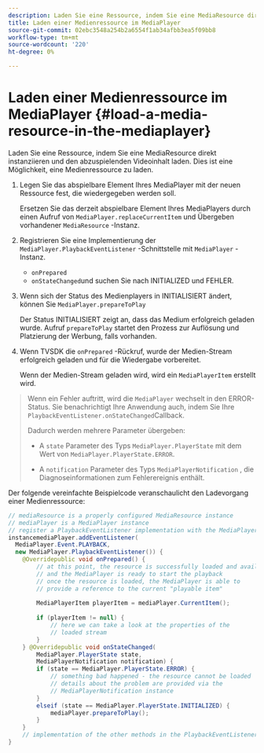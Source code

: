```yaml
---
description: Laden Sie eine Ressource, indem Sie eine MediaResource direkt instanziieren und den abzuspielenden Videoinhalt laden. Dies ist eine Möglichkeit, eine Medienressource zu laden.
title: Laden einer Medienressource im MediaPlayer
source-git-commit: 02ebc3548a254b2a6554f1ab34afbb3ea5f09bb8
workflow-type: tm+mt
source-wordcount: '220'
ht-degree: 0%

---
```


# Laden einer Medienressource im MediaPlayer {#load-a-media-resource-in-the-mediaplayer}

Laden Sie eine Ressource, indem Sie eine MediaResource direkt instanziieren und den abzuspielenden Videoinhalt laden. Dies ist eine Möglichkeit, eine Medienressource zu laden.

1. Legen Sie das abspielbare Element Ihres MediaPlayer mit der neuen Ressource fest, die wiedergegeben werden soll.

   Ersetzen Sie das derzeit abspielbare Element Ihres MediaPlayers durch einen Aufruf von `MediaPlayer.replaceCurrentItem` und Übergeben vorhandener `MediaResource` -Instanz.

1. Registrieren Sie eine Implementierung der `MediaPlayer.PlaybackEventListener` -Schnittstelle mit `MediaPlayer` -Instanz.

   * `onPrepared`
   * `onStateChanged`und suchen Sie nach INITIALIZED und FEHLER.

1. Wenn sich der Status des Medienplayers in INITIALISIERT ändert, können Sie `MediaPlayer.prepareToPlay`

   Der Status INITIALISIERT zeigt an, dass das Medium erfolgreich geladen wurde. Aufruf `prepareToPlay` startet den Prozess zur Auflösung und Platzierung der Werbung, falls vorhanden.

1. Wenn TVSDK die `onPrepared` -Rückruf, wurde der Medien-Stream erfolgreich geladen und für die Wiedergabe vorbereitet.

   Wenn der Medien-Stream geladen wird, wird ein `MediaPlayerItem` erstellt wird.

>Wenn ein Fehler auftritt, wird die `MediaPlayer` wechselt in den ERROR-Status. Sie benachrichtigt Ihre Anwendung auch, indem Sie Ihre `PlaybackEventListener.onStateChanged`Callback.
>
>Dadurch werden mehrere Parameter übergeben:
>* A `state` Parameter des Typs `MediaPlayer.PlayerState` mit dem Wert von `MediaPlayer.PlayerState.ERROR`.
>
>* A `notification` Parameter des Typs `MediaPlayerNotification` , die Diagnoseinformationen zum Fehlerereignis enthält.

Der folgende vereinfachte Beispielcode veranschaulicht den Ladevorgang einer Medienressource:

```java
// mediaResource is a properly configured MediaResource instance 
// mediaPlayer is a MediaPlayer instance 
// register a PlaybackEventListener implementation with the MediaPlayer  
instancemediaPlayer.addEventListener( 
  MediaPlayer.Event.PLAYBACK, 
  new MediaPlayer.PlaybackEventListener()) { 
    @Overridepublic void onPrepared() { 
        // at this point, the resource is successfully loaded and available 
        // and the MediaPlayer is ready to start the playback 
        // once the resource is loaded, the MediaPlayer is able to 
        // provide a reference to the current "playable item" 
 
        MediaPlayerItem playerItem = mediaPlayer.CurrentItem(); 
 
        if (playerItem != null) {     
            // here we can take a look at the properties of the     
            // loaded stream 
        } 
    } @Overridepublic void onStateChanged( 
        MediaPlayer.PlayerState state,  
        MediaPlayerNotification notification) { 
        if (state == MediaPlayer.PlayerState.ERROR) { 
            // something bad happened - the resource cannot be loaded    
            // details about the problem are provided via the  
            // MediaPlayerNotification instance 
        }  
        elseif (state == MediaPlayer.PlayerState.INITIALIZED) {     
            mediaPlayer.prepareToPlay(); 
        } 
    } 
    // implementation of the other methods in the PlaybackEventListener interface... 
} 
```
